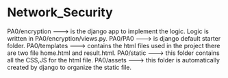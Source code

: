# Network_Security
PA0/encryption ---> is the django app to implement the logic. Logic is written in PA0/encryption/views.py.
PA0/PA0 ---> is django default starter folder.
PA0/templates ---> contains the html files used in the project there are two file home.html and result.html.
PA0/static ---> this folder contains all the CSS,JS for the html file.
PA0/assets ---> this folder is automatically created by django to organize the static file.

